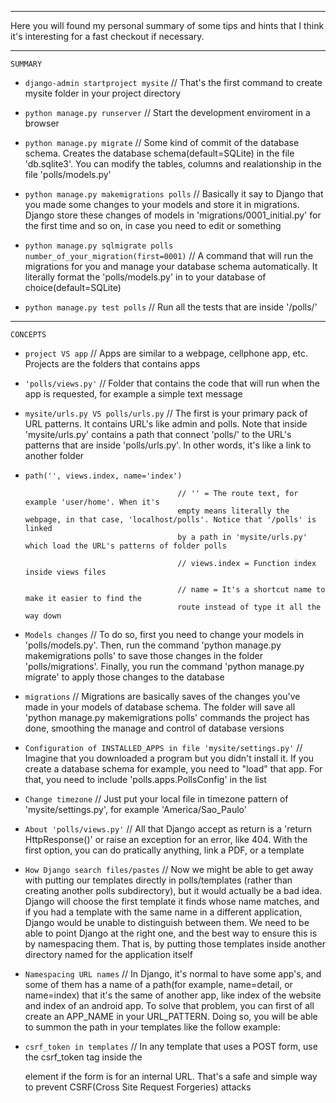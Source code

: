 
*************************************************************************************************

Here you will found my personal summary of some tips and hints that I think it's interesting for a fast checkout if necessary.

*************************************************************************************************

    SUMMARY


* `django-admin startproject mysite` // That's the first command to create mysite folder in your
project directory

* `python manage.py runserver` // Start the development enviroment in a browser

* `python manage.py migrate` // Some kind of commit of the database schema. Creates the database schema(default=SQLite)
in the file 'db.sqlite3'. You can modify the tables, columns and realationship in the file 'polls/models.py'

* `python manage.py makemigrations polls` // Basically it say to Django that you made some changes
to your models and store it in migrations. Django store these changes of models in 'migrations/0001_initial.py'
for the first time and so on, in case you need to edit or something

* `python manage.py sqlmigrate polls number_of_your_migration(first=0001)` // A command that will run the migrations
for you and manage your database schema automatically. It literally format the 'polls/models.py' in to your database
of choice(default=SQLite)

* `python manage.py test polls` // Run all the tests that are inside '/polls/'

*************************************************************************************************

    CONCEPTS


* `project VS app` // Apps are similar to a webpage, cellphone app, etc. Projects are the folders
that contains apps

* `'polls/views.py'` // Folder that contains the code that will run when the app is requested, for
example a simple text message

* `mysite/urls.py VS polls/urls.py` // The first is your primary pack of URL patterns. It contains
URL's like admin and polls. Note that inside 'mysite/urls.py' contains a path that connect 'polls/'
to the URL's patterns that are inside 'polls/urls.py'. In other words, it's like a link to another
folder

* `path('', views.index, name='index')` 

                                        // '' = The route text, for example 'user/home'. When it's
                                        empty means literally the webpage, in that case, 'localhost/polls'. Notice that '/polls' is linked
                                        by a path in 'mysite/urls.py' which load the URL's patterns of folder polls

                                        // views.index = Function index inside views files

                                        // name = It's a shortcut name to make it easier to find the
                                        route instead of type it all the way down

* `Models changes` // To do so, first you need to change your models in 'polls/models.py'. Then, run the command
'python manage.py makemigrations polls' to save those changes in the folder 'polls/migrations'. Finally, you run
the command 'python manage.py migrate' to apply those changes to the database

* `migrations` // Migrations are basically saves of the changes you've made in your models of database schema. The
folder will save all 'python manage.py makemigrations polls' commands the project has done, smoothing the manage
and control of database versions

* `Configuration of INSTALLED_APPS in file 'mysite/settings.py'` // Imagine that you downloaded a program but
you didn't install it. If you create a database schema for example, you need to "load" that app. For that, you need
to include 'polls.apps.PollsConfig' in the list

* `Change timezone` // Just put your local file in timezone pattern of 'mysite/settings.py', for example 'America/Sao_Paulo'

* `About 'polls/views.py'` // All that Django accept as return is a 'return HttpResponse()' or raise an exception for an error,
like 404. With the first option, you can do pratically anything, link a PDF, or a template

* `How Django search files/pastes` // Now we might be able to get away with putting our templates directly in polls/templates (rather than creating another polls subdirectory), but it would actually be a bad idea. Django will choose the first template it finds whose name matches, and if you had a template with the same name in a different application, Django would be unable to distinguish between them. We need to be able to point Django at the right one, and the best way to ensure this is by namespacing them. That is, by putting those templates inside another directory named for the application itself

* `Namespacing URL names` // In Django, it's normal to have some app's, and some of them has a name of a path(for example, name=detail, or name=index) that it's the same of another app, like index of the website and index of an android app. To solve that problem, you can
first of all create an APP_NAME in your URL_PATTERN. Doing so, you will be able to summon the path in your templates like the follow example: <a href="{% url 'polls:index' %}"></a>

* `csrf_token in templates` // In any template that uses a POST form, use the csrf_token tag inside the <form> element if the form is for an internal URL. That's a safe and simple way to prevent CSRF(Cross Site Request Forgeries) attacks
